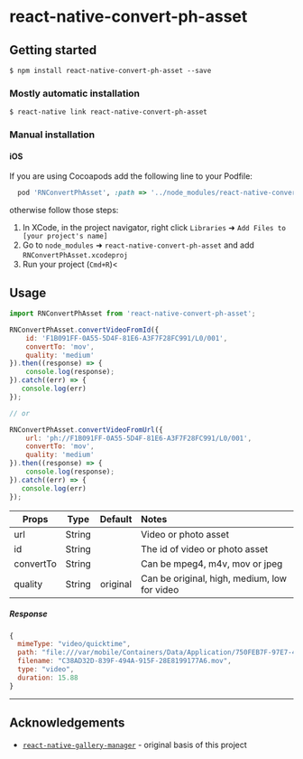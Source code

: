 
# react-native-convert-ph-asset

## Getting started

`$ npm install react-native-convert-ph-asset --save`

### Mostly automatic installation

`$ react-native link react-native-convert-ph-asset`

### Manual installation

#### iOS

If you are using Cocoapods add the following line to your Podfile:
```ruby
  pod 'RNConvertPhAsset', :path => '../node_modules/react-native-convert-ph-asset'
```

otherwise follow those steps:

1. In XCode, in the project navigator, right click `Libraries` ➜ `Add Files to [your project's name]`
2. Go to `node_modules` ➜ `react-native-convert-ph-asset` and add `RNConvertPhAsset.xcodeproj`
3. Run your project (`Cmd+R`)<

## Usage
```javascript
import RNConvertPhAsset from 'react-native-convert-ph-asset';

RNConvertPhAsset.convertVideoFromId({
	id: 'F1B091FF-0A55-5D4F-81E6-A3F7F28FC991/L0/001',
	convertTo: 'mov',
	quality: 'medium'
}).then((response) => {
	console.log(response);
}).catch((err) => {
   console.log(err)
});

// or

RNConvertPhAsset.convertVideoFromUrl({
	url: 'ph://F1B091FF-0A55-5D4F-81E6-A3F7F28FC991/L0/001',
	convertTo: 'mov',
	quality: 'medium'
}).then((response) => {
	console.log(response);
}).catch((err) => {
   console.log(err)
});
```

| Props        	| Type          	| Default | Notes  |
| ------------- 	|:-------------:	| :------:|:-----|
| url      		| String 			| | Video or photo asset |
| id      		| String 			| | The id of video or photo asset | 
| convertTo      | String 	     	| |Can be mpeg4, m4v, mov or jpeg |
| quality 		| String      	| original |Can be original, high, medium, low for video |

##### Response
```javascript
{
  mimeType: "video/quicktime",
  path: "file:///var/mobile/Containers/Data/Application/750FEB7F-97E7-49B7-87C2-6ADF301D189F/Documents/C56BC846-94D4-476A-BF33-7E62BC412F2B.mov",
  filename: "C38AD32D-839F-494A-915F-28E8199177A6.mov",
  type: "video",
  duration: 15.88
}
```

***

## Acknowledgements

- [`react-native-gallery-manager`](https://github.com/pentarex/react-native-gallery-manager) - original basis of this project
